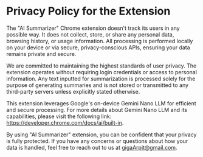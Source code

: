 # Privacy Policy for the Extension

The "AI Summarizer" Chrome extension doesn't track its users in any possible way. It does not collect, store, or share any personal data, browsing history, or usage information. All processing is performed locally on your device or via secure, privacy-conscious APIs, ensuring your data remains private and secure.

We are committed to maintaining the highest standards of user privacy. The extension operates without requiring login credentials or access to personal information. Any text inputted for summarization is processed solely for the purpose of generating summaries and is not stored or transmitted to any third-party servers unless explicitly stated otherwise.

This extension leverages Google's on-device Gemini Nano LLM for efficient and secure processing. For more details about Gemini Nano LLM and its capabilities, please visit the following link: <https://developer.chrome.com/docs/ai/built-in>.

By using "AI Summarizer" extension, you can be confident that your privacy is fully protected. If you have any concerns or questions about how your data is handled, feel free to reach out to us at <gigaArpit@gmail.com>.
